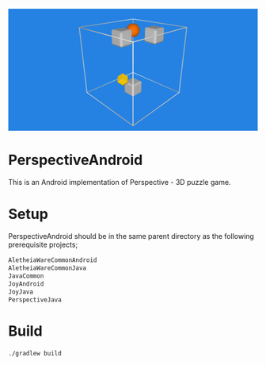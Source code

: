 ![Perspective](./app/src/main/res/drawable/banner.png)

PerspectiveAndroid
==================

This is an Android implementation of Perspective - 3D puzzle game.

Setup
=====
PerspectiveAndroid should be in the same parent directory as the following prerequisite projects;

    AletheiaWareCommonAndroid
    AletheiaWareCommonJava
    JavaCommon
    JoyAndroid
    JoyJava
    PerspectiveJava

Build
=====

    ./gradlew build
